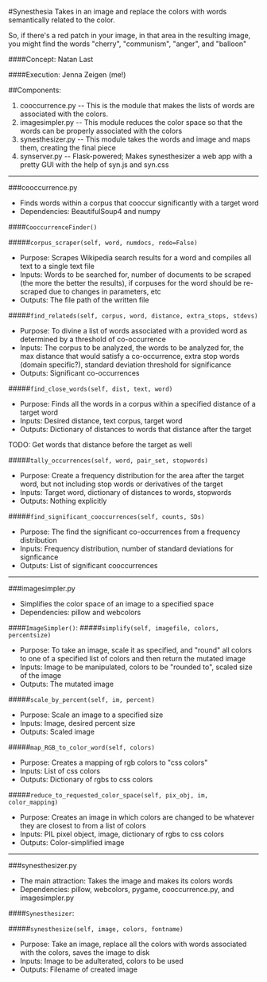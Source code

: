 #Synesthesia
Takes in an image and replace the colors with words semantically related to the color.

So, if there's a red patch in your image, in that area in the resulting image, you might find the words "cherry", "communism", "anger", and "balloon"

####Concept: Natan Last

####Execution: Jenna Zeigen (me!)

##Components:
1. cooccurrence.py -- This is the module that makes the lists of words are associated with the colors.
2. imagesimpler.py -- This module reduces the color space so that the words can be properly associated with the colors
3. synesthesizer.py -- This module takes the words and image and maps them, creating the final piece
4. synserver.py -- Flask-powered; Makes synesthesizer a web app with a pretty GUI with the help of syn.js and syn.css

--------------------
###cooccurrence.py
* Finds words within a corpus that cooccur significantly with a target word
* Dependencies: BeautifulSoup4 and numpy

####`CooccurrenceFinder()`

#####`corpus_scraper(self, word, numdocs, redo=False)`
* Purpose: Scrapes Wikipedia search results for a word and compiles all text to a single text file
* Inputs: Words to be searched for, number of documents to be scraped (the more the better the results), if corpuses for the word should be re-scraped due to changes in parameters, etc
* Outputs: The file path of the written file

#####`find_relateds(self, corpus, word, distance, extra_stops, stdevs)`
* Purpose: To divine a list of words associated with a provided word as determined by a threshold of co-occurrence
* Inputs: The corpus to be analyzed, the words to be analyzed for, the max distance that would satisfy a co-occurrence, extra stop words (domain specific?), standard deviation threshold for significance
* Outputs: Significant co-occurrences

#####`find_close_words(self, dist, text, word)`
* Purpose: Finds all the words in a corpus within a specified distance of a target word
* Inputs: Desired distance, text corpus, target word
* Outputs: Dictionary of distances to words that distance after the target

TODO: Get words that distance before the target as well

#####`tally_occurrences(self, word, pair_set, stopwords)`
* Purpose: Create a frequency distribution for the area after the target word, but not including stop words or derivatives of the target
* Inputs: Target word, dictionary of distances to words, stopwords
* Outputs: Nothing explicitly

#####`find_significant_cooccurrences(self, counts, SDs)`
* Purpose: The find the significant co-occurrences from a frequency distribution
* Inputs: Frequency distribution, number of standard deviations for signficance
* Outputs: List of significant cooccurrences

-------------------------

###imagesimpler.py
* Simplifies the color space of an image to a specified space
* Dependencies: pillow and webcolors

####`ImageSimpler()`:
#####`simplify(self, imagefile, colors, percentsize)`
* Purpose: To take an image, scale it as specified, and "round" all colors to one of a specified list of colors and then return the mutated image
* Inputs: Image to be manipulated, colors to be "rounded to", scaled size of the image
* Outputs: The mutated image

#####`scale_by_percent(self, im, percent)`
* Purpose: Scale an image to a specified size
* Inputs: Image, desired percent size
* Outputs: Scaled image

#####`map_RGB_to_color_word(self, colors)`
* Purpose: Creates a mapping of rgb colors to "css colors"
* Inputs: List of css colors
* Outputs: Dictionary of rgbs to css colors

#####`reduce_to_requested_color_space(self, pix_obj, im, color_mapping)`
* Purpose: Creates an image in which colors are changed to be whatever they are closest to from a list of colors
* Inputs: PIL pixel object, image, dictionary of rgbs to css colors
* Outputs: Color-simplified image

-------------------

###synesthesizer.py
* The main attraction: Takes the image and makes its colors words
* Dependencies: pillow, webcolors, pygame, cooccurrence.py, and imagesimpler.py

####`Synesthesizer`:

#####`synesthesize(self, image, colors, fontname)`
* Purpose: Take an image, replace all the colors with words associated with the colors, saves the image to disk
* Inputs: Image to be adulterated, colors to be used
* Outputs: Filename of created image